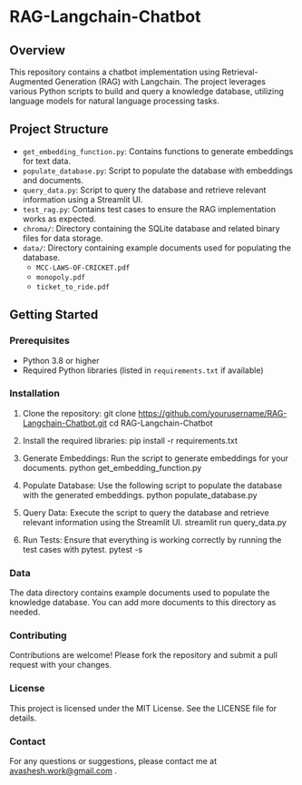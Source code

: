 # RAG-Langchain-Chatbot

## Overview

This repository contains a chatbot implementation using Retrieval-Augmented Generation (RAG) with Langchain. The project leverages various Python scripts to build and query a knowledge database, utilizing language models for natural language processing tasks.

## Project Structure

- `get_embedding_function.py`: Contains functions to generate embeddings for text data.
- `populate_database.py`: Script to populate the database with embeddings and documents.
- `query_data.py`: Script to query the database and retrieve relevant information using a Streamlit UI.
- `test_rag.py`: Contains test cases to ensure the RAG implementation works as expected.
- `chroma/`: Directory containing the SQLite database and related binary files for data storage.
- `data/`: Directory containing example documents used for populating the database.
  - `MCC-LAWS-OF-CRICKET.pdf`
  - `monopoly.pdf`
  - `ticket_to_ride.pdf`

## Getting Started

### Prerequisites

- Python 3.8 or higher
- Required Python libraries (listed in `requirements.txt` if available)

### Installation

1. Clone the repository:
   git clone https://github.com/yourusername/RAG-Langchain-Chatbot.git
   cd RAG-Langchain-Chatbot
2. Install the required libraries:
  pip install -r requirements.txt

3. Generate Embeddings:
  Run the script to generate embeddings for your documents.
  python get_embedding_function.py

4. Populate Database:
  Use the following script to populate the database with the generated embeddings.
  python populate_database.py

5. Query Data:
  Execute the script to query the database and retrieve relevant information using the Streamlit UI.
  streamlit run query_data.py

6. Run Tests:
  Ensure that everything is working correctly by running the test cases with pytest.
  pytest -s

### Data
The data directory contains example documents used to populate the knowledge database. You can add more documents to this directory as needed.

### Contributing
Contributions are welcome! Please fork the repository and submit a pull request with your changes.

### License
This project is licensed under the MIT License. See the LICENSE file for details.

### Contact
For any questions or suggestions, please contact me at avashesh.work@gmail.com .
